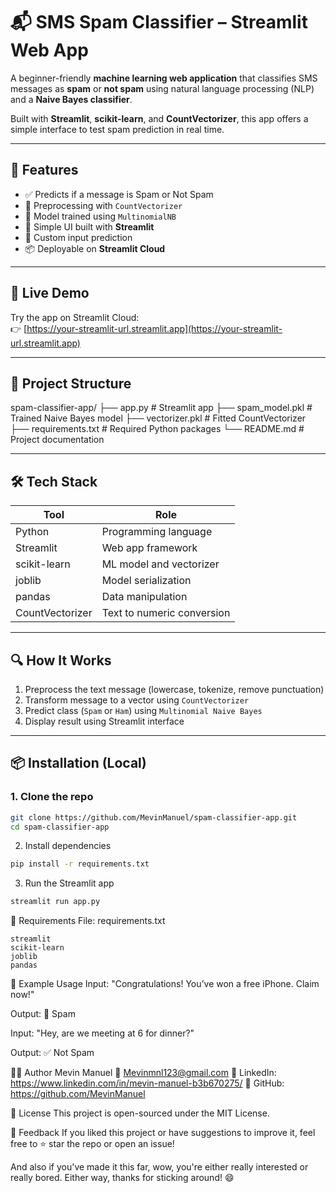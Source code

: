 # 📬 SMS Spam Classifier – Streamlit Web App

A beginner-friendly **machine learning web application** that classifies SMS messages as **spam** or **not spam** using natural language processing (NLP) and a **Naive Bayes classifier**.

Built with **Streamlit**, **scikit-learn**, and **CountVectorizer**, this app offers a simple interface to test spam prediction in real time.

---

## 🧠 Features

- ✅ Predicts if a message is Spam or Not Spam
- 🧹 Preprocessing with `CountVectorizer`
- 🤖 Model trained using `MultinomialNB`
- 🧾 Simple UI built with **Streamlit**
- 🧠 Custom input prediction
- 📦 Deployable on **Streamlit Cloud**

---

## 🚀 Live Demo

Try the app on Streamlit Cloud:  
👉 [https://your-streamlit-url.streamlit.app](https://your-streamlit-url.streamlit.app)  

---

## 📁 Project Structure

spam-classifier-app/
├── app.py # Streamlit app
├── spam_model.pkl # Trained Naive Bayes model
├── vectorizer.pkl # Fitted CountVectorizer
├── requirements.txt # Required Python packages
└── README.md # Project documentation


---

## 🛠 Tech Stack

| Tool             | Role                        |
|------------------|-----------------------------|
| Python           | Programming language        |
| Streamlit        | Web app framework           |
| scikit-learn     | ML model and vectorizer     |
| joblib           | Model serialization         |
| pandas           | Data manipulation           |
| CountVectorizer  | Text to numeric conversion  |

---

## 🔍 How It Works

1. Preprocess the text message (lowercase, tokenize, remove punctuation)
2. Transform message to a vector using `CountVectorizer`
3. Predict class (`Spam` or `Ham`) using `Multinomial Naive Bayes`
4. Display result using Streamlit interface

---

## 📦 Installation (Local)

### 1. Clone the repo
```bash
git clone https://github.com/MevinManuel/spam-classifier-app.git
cd spam-classifier-app
```

2. Install dependencies
```bash
pip install -r requirements.txt
```

3. Run the Streamlit app
```bash
streamlit run app.py
```

🔐 Requirements
File: requirements.txt

```nginx
streamlit
scikit-learn
joblib
pandas
```

🧪 Example Usage
Input:
"Congratulations! You’ve won a free iPhone. Claim now!"

Output:
🚫 Spam

Input:
"Hey, are we meeting at 6 for dinner?"

Output:
✅ Not Spam

🧑‍💻 Author
Mevin Manuel
📧 Mevinmnl123@gmail.com
🔗 LinkedIn: https://www.linkedin.com/in/mevin-manuel-b3b670275/
🔗 GitHub: https://github.com/MevinManuel

📄 License
This project is open-sourced under the MIT License.

📢 Feedback
If you liked this project or have suggestions to improve it, feel free to ⭐️ star the repo or open an issue!

And also if you've made it this far, wow, you're either really interested or really bored. Either way, thanks for sticking around! 😄
